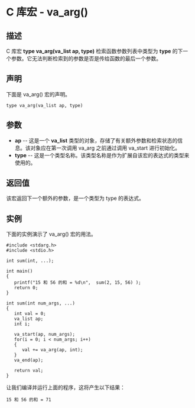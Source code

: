 
# C 库宏 - va_arg()

  

## 描述

C 库宏 **type va_arg(va_list ap, type)** 检索函数参数列表中类型为 **type** 的下一个参数。它无法判断检索到的参数是否是传给函数的最后一个参数。

## 声明

下面是 va_arg() 宏的声明。

```
type va_arg(va_list ap, type)

```

## 参数

*   **ap** -- 这是一个 **va_list** 类型的对象，存储了有关额外参数和检索状态的信息。该对象应在第一次调用 va_arg 之前通过调用 va_start 进行初始化。
*   **type** -- 这是一个类型名称。该类型名称是作为扩展自该宏的表达式的类型来使用的。

## 返回值

该宏返回下一个额外的参数，是一个类型为 type 的表达式。

## 实例

下面的实例演示了 va_arg() 宏的用法。

```
#include <stdarg.h>
#include <stdio.h>

int sum(int, ...);

int main()
{
   printf("15 和 56 的和 = %d\n",  sum(2, 15, 56) );
   return 0;
}

int sum(int num_args, ...)
{
   int val = 0;
   va_list ap;
   int i;

   va_start(ap, num_args);
   for(i = 0; i < num_args; i++) 
   {
      val += va_arg(ap, int);
   }
   va_end(ap);

   return val;
}

```

让我们编译并运行上面的程序，这将产生以下结果：

```
15 和 56 的和 = 71

```

  

